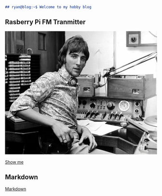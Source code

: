 ```markdown
## ryan@blog:~$ Welcome to my hobby blog
```

## Rasberry Pi FM Tranmitter
![DJ Jognnie Walker](pics/DJ_Johnnie_Walker.jpg)

[Show me](blogs/pi_fm_transmitter.md)

## Markdown

[Markdown](https://help.github.com/categories/github-pages-basics/)
